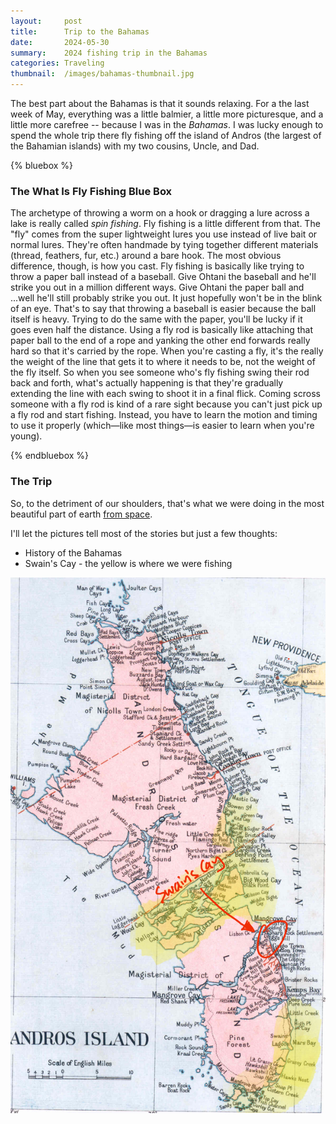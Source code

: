 ```yaml
---
layout:     post
title:      Trip to the Bahamas
date:       2024-05-30
summary:    2024 fishing trip in the Bahamas
categories: Traveling
thumbnail:  /images/bahamas-thumbnail.jpg
---
```

The best part about the Bahamas is that it sounds relaxing. For a the last week of May, everything was a little balmier, a little more picturesque, and a little more carefree -- because I was in the *Bahamas*. I was lucky enough to spend the whole trip there fly fishing off the island of Andros (the largest of the Bahamian islands) with my two cousins, Uncle, and Dad.

{% bluebox %}

### The What Is Fly Fishing Blue Box

The archetype of throwing a worm on a hook or dragging a lure across a lake is really called *spin fishing*. Fly fishing is a little different from that. The "fly" comes from the super lightweight lures you use instead of live bait or normal lures. They're often handmade by tying together different materials (thread, feathers, fur, etc.) around a bare hook. The most obvious difference, though, is how you cast. Fly fishing is basically like trying to throw a paper ball instead of a baseball. Give Ohtani the baseball and he'll strike you out in a million different ways. Give Ohtani the paper ball and ...well he'll still probably strike you out. It just hopefully won't be in the blink of an eye. That's to say that throwing a baseball is easier because the ball itself is heavy. Trying to do the same with the paper, you'll be lucky if it goes even half the distance. Using a fly rod is basically like attaching that paper ball to the end of a rope and yanking the other end forwards really hard so that it's carried by the rope. When you're casting a fly, it's the really the weight of the line that gets it to where it needs to be, not the weight of the fly itself. So when you see someone who's fly fishing swing their rod back and forth, what's actually happening is that they're gradually extending the line with each swing to shoot it in a final flick. Coming scross someone with a fly rod is kind of a rare sight because you can't just pick up a fly rod and start fishing. Instead, you have to learn the motion and timing to use it properly (which—like most things—is easier to learn when you're young).

{% endbluebox %} 

### The Trip
So, to the detriment of our shoulders, that's what we were doing in the most beautiful part of earth <a href="https://x.com/StationCDRKelly/status/592444731076026368" target="_blank">from space</a>.

I'll let the pictures tell most of the stories but just a few thoughts:
- History of the Bahamas
- Swain's Cay - the yellow is where we were fishing

![Bahamas Map](/images/bahamas-map.png)